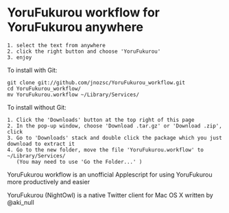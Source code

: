 # YoruFukurou workflow for YoruFukurou anywhere

    1. select the text from anywhere
    2. click the right button and choose 'YoruFukurou'
    3. enjoy


To install with Git:

    git clone git://github.com/jnozsc/YoruFukurou_workflow.git 
	cd YoruFukurou_workflow/
	mv YoruFukurou.workflow ~/Library/Services/


To install without Git:

    1. Click the 'Downloads' button at the top right of this page
    2. In the pop-up window, choose 'Download .tar.gz' or 'Download .zip', click
    3. Go to 'Downloads' stack and double click the package which you just download to extract it
    4. Go to the new folder, move the file 'YoruFukurou.workflow' to  ~/Library/Services/ 
       (You may need to use 'Go the Folder...' )


YoruFukurou workflow is an unofficial Applescript for using YoruFukurou more productively and easier

YoruFukurou (NightOwl) is a native Twitter client for Mac OS X written by @aki_null 